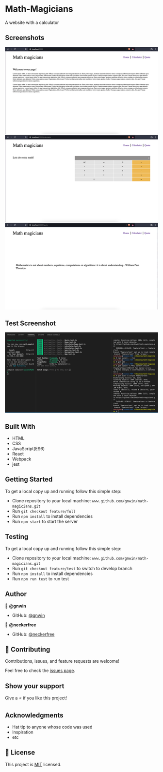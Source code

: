 # Math-Magicians

A website with a calculator

## Screenshots

<img src="./src/assets/images/Screenshot 2022-05-03 at 2.01.01 PM.png">
<img src="./src/assets/images/Screenshot 2022-05-03 at 2.01.25 PM.png">
<img src="./src/assets/images/Screenshot 2022-05-03 at 2.01.48 PM.png">

## Test Screenshot

<img src="./src/assets/images/Screenshot 2022-05-05 at 10.52.19 AM.png">

## Built With

- HTML
- CSS
- JavaScript(ES6)
- React
- Webpack
- jest

## Getting Started

To get a local copy up and running follow this simple step:

- Clone repository to your local machine: `www.github.com/gnwin/math-magicians.git`
- Run `git checkout feature/full`
- Run `npm install` to install dependencies
- Run `npm start` to start the server

## Testing

To get a local copy up and running follow this simple step:

- Clone repository to your local machine: `www.github.com/gnwin/math-magicians.git`
- Run `git checkout feature/test` to switch to develop branch
- Run `npm install` to install dependencies
- Run `npm run test` to run test

## Author

👤 **@gnwin**

- GitHub: [@gnwin](https://github.com/gnwin)

👤 **@neckerfree**

- GitHub: [@neckerfree](https://github.com/NeckerFree)

## 🤝 Contributing

Contributions, issues, and feature requests are welcome!

Feel free to check the [issues page](../../issues/).

## Show your support

Give a ⭐️ if you like this project!

## Acknowledgments

- Hat tip to anyone whose code was used
- Inspiration
- etc

## 📝 License

This project is [MIT](./LICENSE) licensed.